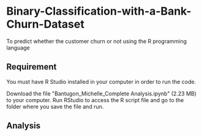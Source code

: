 # Binary-Classification-with-a-Bank-Churn-Dataset
To predict whether the customer churn or not using the R programming language

## Requirement
You must have R Studio installed in your computer in order to run the code.

Download the file "Bantugon_Michelle_Complete Analysis.ipynb" (2.23 MB) to your computer. Run RStudio to access the R script file and go to the folder where you save the file and run.

## Analysis

